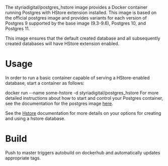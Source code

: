 The styriadigital/postgres_hstore image provides a Docker container running Postgres with HStore extension installed. This image is based on the official postgres image and provides variants for each version of Postgres 9 supported by the base image (9.3-9.6), Postgres 10, and Postgres 11.

This image ensures that the default created database and all subsequently created databases will have HStore extension enabled.

# Usage
In order to run a basic container capable of serving a HStore-enabled database, start a container as follows:

docker run --name some-hstore -d styriadigital/postgres_hstore
For more detailed instructions about how to start and control your Postgres container, see the documentation for the postgres image [here](https://hub.docker.com/_/postgres).

See the [Hstore](http://postgresguide.com/cool/hstore.html) documentation for more details on your options for creating and using a hstore database.

# Build

Push to master triggers autobuild on dockerhub and automatically updates appropriate tags.
